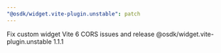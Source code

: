 ```yaml
---
"@osdk/widget.vite-plugin.unstable": patch
---
```


Fix custom widget Vite 6 CORS issues and release @osdk/widget.vite-plugin.unstable 1.1.1
